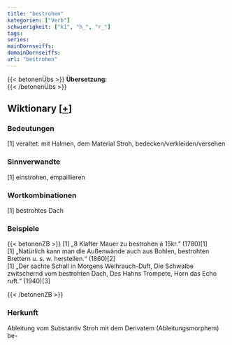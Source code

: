```yaml
---
title: "bestrohen"
kategorien: ["Verb"]
schwierigkeit: ["k1", "h_", "r_"]
tags:
series:
mainDornseiffs:
domainDornseiffs:
url: "bestrohen"
---
```


{{< betonenÜbs >}}
**Übersetzung:**  
{{< /betonenÜbs >}}

## Wiktionary [[+](https://de.wiktionary.org/wiki/bestrohen)]

### Bedeutungen
[1] veraltet: mit Halmen, dem Material Stroh, bedecken/verkleiden/versehen  

### Sinnverwandte
[1] einstrohen, empaillieren  

### Wortkombinationen
[1] bestrohtes Dach  

### Beispiele
{{< betonenZB >}}
[1] „8 Klafter Mauer zu bestrohen à 15kr.“ (1780)[1]  
[1] „Natürlich kann man die Außenwände auch aus Bohlen, bestrohten Brettern u. s. w. herstellen.“ (1860)[2]  
[1] „Der sachte Schall in Morgens Weihrauch-Duft, Die Schwalbe zwitschernd vom bestrohten Dach, Des Hahns Trompete, Horn das Echo ruft.“ (1940)[3]  

{{< /betonenZB >}}
### Herkunft
Ableitung vom Substantiv Stroh mit dem Derivatem (Ableitungsmorphem) be-  


